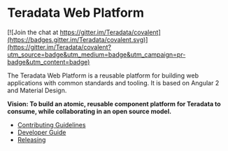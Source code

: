 # Teradata Web Platform

[![Join the chat at https://gitter.im/Teradata/covalent](https://badges.gitter.im/Teradata/covalent.svg)](https://gitter.im/Teradata/covalent?utm_source=badge&utm_medium=badge&utm_campaign=pr-badge&utm_content=badge)

The Teradata Web Platform is a reusable platform for building web applications with common standards and tooling. It is based on Angular 2 and Material Design.

**Vision: To build an atomic, reusable component platform for Teradata to consume, while collaborating in an open source model.**

* [Contributing Guidelines](docs/CONTRIBUTING.md)
* [Developer Guide](docs/DEVELOPER_GUIDE.md)
* [Releasing](docs/RELEASE.md)
